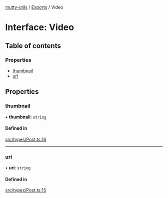 [mutty-utils](../README.md) / [Exports](../modules.md) / Video

# Interface: Video

## Table of contents

### Properties

- [thumbnail](Video.md#thumbnail)
- [uri](Video.md#uri)

## Properties

### thumbnail

• **thumbnail**: `string`

#### Defined in

[src/types/Post.ts:16](https://github.com/jonlaing/mutty-utils/blob/3aaf626/src/types/Post.ts#L16)

___

### uri

• **uri**: `string`

#### Defined in

[src/types/Post.ts:15](https://github.com/jonlaing/mutty-utils/blob/3aaf626/src/types/Post.ts#L15)
